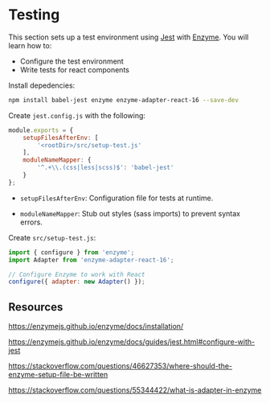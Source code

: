 # Testing

This section sets up a test environment using [Jest](https://facebook.github.io/jest/docs/en/getting-started.html) with [Enzyme](https://enzymejs.github.io/enzyme/). You will learn how to:
- Configure the test environment
- Write tests for react components

Install depedencies:
```bash
npm install babel-jest enzyme enzyme-adapter-react-16 --save-dev
```

Create `jest.config.js` with the following:
```js
module.exports = {
    setupFilesAfterEnv: [
        '<rootDir>/src/setup-test.js'
    ],
    moduleNameMapper: {
        '^.+\\.(css|less|scss)$': 'babel-jest'
    }
};
```

* `setupFilesAfterEnv`: Configuration file for tests at runtime.

* `moduleNameMapper`: Stub out styles (sass imports) to prevent syntax errors.

Create `src/setup-test.js`:
```js
import { configure } from 'enzyme';
import Adapter from 'enzyme-adapter-react-16';

// Configure Enzyme to work with React
configure({ adapter: new Adapter() });
```





## Resources

https://enzymejs.github.io/enzyme/docs/installation/

https://enzymejs.github.io/enzyme/docs/guides/jest.html#configure-with-jest

https://stackoverflow.com/questions/46627353/where-should-the-enzyme-setup-file-be-written

https://stackoverflow.com/questions/55344422/what-is-adapter-in-enzyme
